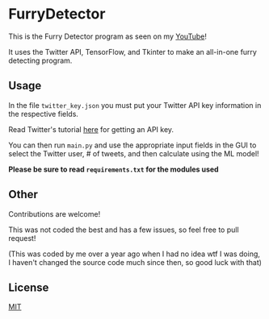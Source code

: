 # FurryDetector

This is the Furry Detector program as seen on my [YouTube](https://youtube.com/c/FurryMemes)!

It uses the Twitter API, TensorFlow, and Tkinter to make an all-in-one furry detecting program.

## Usage

In the file `twitter_key.json` you must put your Twitter API key information in the respective fields.

Read Twitter's tutorial [here](https://developer.twitter.com/en/docs/twitter-api/getting-started/about-twitter-api) for getting an API key.

You can then run `main.py` and use the appropriate input fields in the GUI to select the Twitter user,
\# of tweets, and then calculate using the ML model!

**Please be sure to read `requirements.txt` for the modules used**

## Other

Contributions are welcome!

This was not coded the best and has a few issues, so feel free to pull request!

(This was coded by me over a year ago when I had no idea wtf I was doing,
I haven't changed the source code much since then, so good luck with that)

## License
[MIT](https://choosealicense.com/licenses/mit/)
